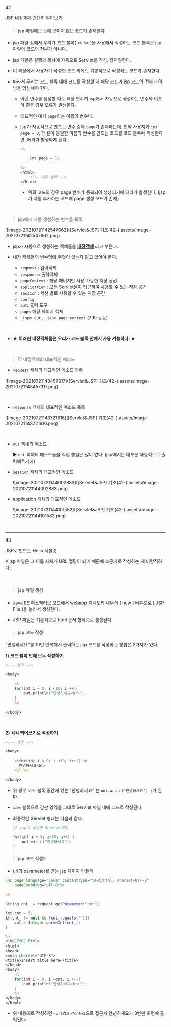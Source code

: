 42

JSP 내장객체 간단히 알아보기



> #### jsp 파일에는 눈에 보이지 않는 코드가 존재한다. 

* jsp 파일 상에서 우리가 코드 블록( `<% %>` )을 사용해서 작성하는 코드 블록은 jsp 파일의 코드의 전부가 아니다.

* jsp 파일은 실행과 동시에 자동으로 Servlet을 작성, 컴파일한다. 

* 이 과정에서 사용자가 작성한 코드 외에도 기본적으로 작성되는 코드가 존재한다. 

* 따라서 우리는 코드 블록 내에 코드를 작성할 때 해당 코드가 jsp 코드의 전부가 아님을 명심해야 한다. 

  * 어떤 변수를 생성할 때도 해당 변수가 jsp에서 자동으로 생성하는 변수와 이름이 같은 경우 오류가 발생한다. 

  * 대표적인 예가 `page`라는 이름의 변수다. 

  * jsp가 자동적으로 만드는 변수 중에 `page`가 존재하는데, 만약 사용자가 `int page = 0;`과 같이 동일한 이름의 변수를 만드는 코드를 코드 블록에 작성한다면, 에러가 발생하게 된다. 

    ```jsp
    <%
    
    	int page = 0;
    
    %>
    <html>
        <!-- 내용 생략 -->
    </html>
    ```

    * 위의 코드의 경우 page 변수가 중복되어 생성되기에 에러가 발생한다.
      (jsp가 자동 추가하는 코드에 page 생성 코드가 존재)

​     

> jsp에서 자동 생성하는 변수들 목록

![image-20210721142547662]([Servlet&JSP] 기초(42-).assets/image-20210721142547662.png)



* jsp가 자동으로 생성하는 객체들을 **<u>내장객체</u>** 라고 부른다. 
  
* 내장 객체들의 변수명에 무엇이 있는지 알고 있어야 한다.
  * `request` : 입력객체
  * `response`: 출력객체
  * `pageContext` : 해당 페이지만 사용 가능한 저장 공간
  * `application` : 모든 Servlet들이 접근하여 사용할 수 있는 저장 공간
  * `session` : 세션 별로 사용할 수 있는 저장 공간
  * `config`
  * `out`: 출력 도구
  * `page`: 해당 페이지 객체
  *  `_jspx_out` , `_jspx_page_context` (기타 등등)

​    

* **★ 이러한 내장객체들은 우리가 코드 블록 안에서 사용 가능하다. ★**

​    

> 각 내장객체의 대표적인 메소드 

* `request` 객체의 대표적인 메소드 목록

![image-20210721143457317]([Servlet&JSP] 기초(42-).assets/image-20210721143457317.png)

​    

* `response` 객체의 대표적인 메소드 목록

![image-20210721143721616]([Servlet&JSP] 기초(42-).assets/image-20210721143721616.png)

​    

* `out` 객체의 메소드

  ▶ `out` 객체의 메소드들을 직접 쓸일은 많이 없다. (jsp에서는 대부분 자동적으로 출력해주기에)

  



* `session` 객체의 대표적인 메소드

  ![image-20210721144002883]([Servlet&JSP] 기초(42-).assets/image-20210721144002883.png)



* application 객체의 대표적인 메소드

  ![image-20210721144101582]([Servlet&JSP] 기초(42-).assets/image-20210721144101582.png)

   

​     

---

43

JSP로 만드는 Hello 서블릿



※ jsp 파일은 그 이름 자체가 URL 맵핑이 되기 때문에 소문자로 작성하는 게 바람직하다. 

​     

> #### jsp 파일 생성

* Java EE 퍼스펙티브 모드에서 webapp 디렉토리 내부에 [ new ] 버튼으로 [ JSP File ]을 눌러서 생성한다. 
  
* JSP 파일은 기본적으로 html 문서 형식으로 생성된다.     

  



> #### jsp 코드 작성 

"안녕하세요"를 10번 반복해서 출력하는 jsp 코드를 작성하는 방법은 2가지가 있다. 

**1) 코드 블록 안에 모두 작성하기**

```jsp
<!-- 생략 -->

<body>
    
	<%
	for(int i = 0; i <10; i ++){
		out.println("안녕하세요<br>");
	}
	%>
    
</body>
```

​    

**2) 각각 띄어쓰기로 작성하기**

```jsp
<!-- 생략 -->

<body>
    
	<%for(int i = 0; i <10; i++){ %>
	  안녕하세요<br>
	<%} %>
    
</body>  
```



* 위 경우 코드 블록 중간에 있는 "안녕하세요" 는 `out.write("안녕하세요") ;`가 된다.
  
* 코드 블록으로 감싼 영역을 그대로 Servlet 파일 내에 코드로 작성된다. 
  
* 최종적인 Servlet 형태는 다음과 같다.

  ```java
  // jsp가 생성한 Servlet파일
  
  for(int i = 0; i<10; i++) {
      out.write("안녕하세요");
  }
  ```

  

   

> #### jsp 코드 작성2

* url의 parameter를 받는 jsp 페이지 만들기

```jsp
<%@ page language="java" contentType="text/html; charset=UTF-8"
    pageEncoding="UTF-8"%>
    
<%

String cnt_ = request.getParameter("cnt");

int cnt = 5;
if(cnt_ != null && !cnt_.equals("")){
	cnt = Integer.parseInt(cnt_);
}

%>
<!DOCTYPE html>
<html>
<head>
<meta charset="UTF-8">
<title>Insert title here</title>
</head>
<body>
	<%
	for(int i = 0; i <cnt; i ++){
		out.println("안녕하세요<br>");
	}
	%>
</body>
</html>
```



* 위 내용대로 작성하면 `<url경로>?cnt=3`으로 접근시 안녕하세요가 3번만 화면에 출력된다. 











